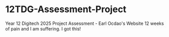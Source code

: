 # 12TDG-Assessment-Project
Year 12 Digitech 2025 Project Assessment - Earl Ocdao's Website 
12 weeks of pain and I am suffering. I got this!